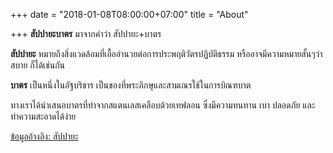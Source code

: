 +++
date = "2018-01-08T08:00:00+07:00"
title = "About"

+++
**สัปปายะบาตร** มาจากคำว่า สัปปายะ+บาตร

**สัปปายะ** หมายถึงสิ่งแวดล้อมที่เอื้ออำนวยต่อการประพฤติวัตรปฏิบัติธรรม หรืออาจมีความหมายสั้นๆว่า สบาย ก็ได้เช่นกัน

**บาตร** เป็นหนึ่งในอัฐบริขาร เป็นของที่พระภิกษุและสามเณรใช้ในการบิณฑบาต

ทางเราได้นำเสนอบาตรที่ทำจากสแตนเลสเคลือบด้วยเทฟลอน ซึ่งมีความทนทาน เบา ปลอดภัย และทำความสะอาดได้ง่าย

[ข้อมูลอ้างอิง: สัปปายะ](https://www.phuttha.com/%E0%B8%9E%E0%B8%A3%E0%B8%B0%E0%B8%AA%E0%B8%87%E0%B8%86%E0%B9%8C/%E0%B8%84%E0%B8%A7%E0%B8%B2%E0%B8%A1%E0%B8%A3%E0%B8%B9%E0%B9%89%E0%B9%80%E0%B8%81%E0%B8%B5%E0%B9%88%E0%B8%A2%E0%B8%A7%E0%B8%81%E0%B8%B1%E0%B8%9A%E0%B8%9E%E0%B8%A3%E0%B8%B0%E0%B8%AA%E0%B8%87%E0%B8%86%E0%B9%8C/%E0%B8%AA%E0%B8%B1%E0%B8%9B%E0%B8%9B%E0%B8%B2%E0%B8%A2%E0%B8%B0-%E0%B9%97 "reference")